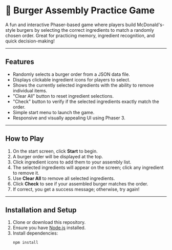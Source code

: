 # 🍔 Burger Assembly Practice Game

A fun and interactive Phaser-based game where players build McDonald's-style burgers by selecting the correct ingredients to match a randomly chosen order. Great for practicing memory, ingredient recognition, and quick decision-making!

---

## Features

- Randomly selects a burger order from a JSON data file.
- Displays clickable ingredient icons for players to select.
- Shows the currently selected ingredients with the ability to remove individual items.
- "Clear All" button to reset ingredient selections.
- "Check" button to verify if the selected ingredients exactly match the order.
- Simple start menu to launch the game.
- Responsive and visually appealing UI using Phaser 3.

---

## How to Play

1. On the start screen, click **Start** to begin.
2. A burger order will be displayed at the top.
3. Click ingredient icons to add them to your assembly list.
4. The selected ingredients will appear on the screen; click any ingredient to remove it.
5. Use **Clear All** to remove all selected ingredients.
6. Click **Check** to see if your assembled burger matches the order.
7. If correct, you get a success message; otherwise, try again!

---

## Installation and Setup

1. Clone or download this repository.
2. Ensure you have [Node.js](https://nodejs.org/) installed.
3. Install dependencies:
   ```bash
   npm install
   ```
